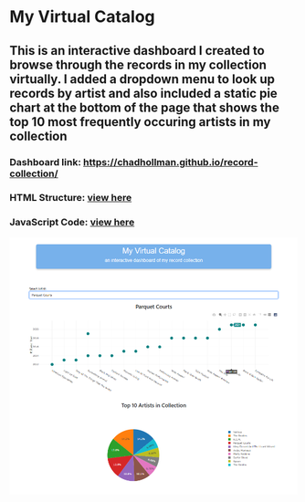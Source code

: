 # My Virtual Catalog

This is an interactive dashboard I created to browse through the records in my collection virtually. I added a dropdown menu to look up records by artist 
and also included a static pie chart at the bottom of the page that shows the top 10 most frequently occuring artists in my collection
----------------
### Dashboard link: https://chadhollman.github.io/record-collection/
### HTML Structure: [view here](index.html)
### JavaScript Code: [view here](records.js)
![Dashboard](dashboard_screenshot.png)
